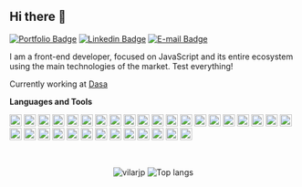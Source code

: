 ## Hi there 👋

[![Portfolio Badge](https://img.shields.io/badge/Portfolio-vilarjp.github.io-black)](https://vilarjp.github.io/)
[![Linkedin Badge](https://img.shields.io/badge/-LinkedIn-blue?style=flat-square&logo=Linkedin&logoColor=white&link=https://www.linkedin.com/in/joao-paulo-vilar/)](https://www.linkedin.com/in/joao-paulo-vilar/)
[![E-mail Badge](https://img.shields.io/badge/Mail-vilarjp@hotmail.com-black)](vilarjp@hotmail.com)

I am a front-end developer, focused on JavaScript and its entire ecosystem using the main technologies of the market. Test everything!

Currently working at <a href="https://dasa.com.br/" target="_blank">Dasa</a> 

**Languages and Tools**

<a href="https://developer.mozilla.org/en-US/docs/Web/JavaScript" title="JavaScript"><img src="https://github.com/tomchen/stack-icons/blob/master/logos/javascript.svg" alt="JavaScript" width="21px" height="21px"></a>
<a href="https://tc39.es/ecma262/" title="ECMAScript 6"><img src="https://github.com/tomchen/stack-icons/blob/master/logos/es6.svg" alt="ECMAScript 6" width="21px" height="21px"></a>
<a href="https://www.typescriptlang.org/" title="Typescript"><img src="https://github.com/tomchen/stack-icons/blob/master/logos/typescript-icon.svg" alt="Typescript" width="21px" height="21px"></a>
<a href="https://reactjs.org/" title="React"><img src="https://github.com/tomchen/stack-icons/blob/master/logos/react.svg" alt="React" width="21px" height="21px"></a>
<a href="https://redux.js.org/" title="Redux"><img src="https://github.com/tomchen/stack-icons/blob/master/logos/redux.svg" alt="Redux" width="21px" height="21px"></a>
<a href="https://mobx.js.org//" title="MobX"><img src="https://github.com/tomchen/stack-icons/blob/master/logos/mobx.svg" alt="MobX" width="21px" height="21px"></a>
<a href="https://nextjs.org/" title="Next.js"><img src="https://github.com/tomchen/stack-icons/blob/master/logos/nextjs.svg" alt="Next.js" width="21px" height="21px"></a>
<a href="https://vuejs.org/" title="Vue.js"><img src="https://github.com/tomchen/stack-icons/blob/master/logos/vue.svg" alt="Vue.js" width="21px" height="21px"></a>
<a href="https://nuxtjs.org/" title="Nuxt.js"><img src="https://github.com/tomchen/stack-icons/blob/master/logos/nuxt.svg" alt="Nuxt.js" width="21px" height="21px"></a>
<a href="https://www.w3.org/TR/CSS/" title="CSS3"><img src="https://github.com/tomchen/stack-icons/blob/master/logos/css-3.svg" alt="CSS3" width="21px" height="21px"></a>
<a href="https://sass-lang.com/" title="Sass"><img src="https://github.com/tomchen/stack-icons/blob/master/logos/sass.svg" alt="Sass" width="21px" height="21px"></a>
<a href="https://www.w3.org/TR/html5/" title="HTML5"><img src="https://github.com/tomchen/stack-icons/blob/master/logos/html-5.svg" alt="HTML5" width="21px" height="21px"></a>
<a href="https://nodejs.org/" title="Node.js"><img src="https://github.com/tomchen/stack-icons/blob/master/logos/nodejs-icon.svg" alt="Node.js" width="21px" height="21px"></a>
<a href="https://expressjs.com/" title="Express"><img src="https://github.com/tomchen/stack-icons/blob/master/logos/express.svg" alt="Express" width="21px" height="21px"></a>
<a href="https://graphql.org/" title="GraphQL"><img src="https://github.com/tomchen/stack-icons/blob/master/logos/graphql.svg" alt="GraphQL" width="21px" height="21px"></a>
<a href="https://www.apollographql.com/" title="Apollo"><img src="https://github.com/tomchen/stack-icons/blob/master/logos/apollostack.svg" alt="Apollo" width="21px" height="21px"></a>
<a href="https://www.docker.com/" title="docker"><img src="https://github.com/tomchen/stack-icons/blob/master/logos/docker-icon.svg" alt="docker" width="21px" height="21px"></a>
<a href="https://git-scm.com/" title="Git"><img src="https://github.com/tomchen/stack-icons/blob/master/logos/git-icon.svg" alt="Git" width="21px" height="21px"></a>
<a href="https://www.npmjs.com/" title="NPM"><img src="https://github.com/tomchen/stack-icons/blob/master/logos/npm.svg" alt="NPM" width="21px" height="21px"></a>
<a href="https://yarnpkg.com/" title="Yarn"><img src="https://github.com/tomchen/stack-icons/blob/master/logos/yarn.svg" alt="Yarn" width="21px" height="21px"></a>
<a href="https://webpack.js.org/" title="webpack"><img src="https://github.com/tomchen/stack-icons/blob/master/logos/webpack.svg" alt="webpack" width="21px" height="21px"></a>
<a href="https://babeljs.io/" title="Babel"><img src="https://github.com/tomchen/stack-icons/blob/master/logos/babel.svg" alt="Babel" width="21px" height="21px"></a>
<a href="https://eslint.org/" title="ESLint"><img src="https://github.com/tomchen/stack-icons/blob/master/logos/eslint.svg" alt="ESLint" width="21px" height="21px"></a>
<a href="https://prettier.io/" title="Prettier"><img src="https://github.com/tomchen/stack-icons/blob/master/logos/prettier.svg" alt="Prettier" width="21px" height="21px"></a>
<a href="https://jestjs.io/" title="Jest"><img src="https://github.com/tomchen/stack-icons/blob/master/logos/jest.svg" alt="Jest" width="21px" height="21px"></a>
<a href="https://www.cypress.io/" title="Cypress"><img src="https://github.com/tomchen/stack-icons/blob/master/logos/cypress.svg" alt="Cypress" width="21px" height="21px"></a>
<a href="https://code.visualstudio.com/" title="Visual Studio Code"><img src="https://github.com/tomchen/stack-icons/blob/master/logos/visual-studio-code.svg" alt="Visual Studio Code" width="21px" height="21px"></a>
<a href="https://ant.design/" title="Ant Design"><img src="https://github.com/tomchen/stack-icons/blob/master/logos/ant-design.svg" alt="Ant Design" width="21px" height="21px"></a>
<a href="https://azure.microsoft.com/" title="Microsoft Azure"><img src="https://github.com/tomchen/stack-icons/blob/master/logos/azure.svg" alt="Microsoft Azure" width="21px" height="21px"></a>
<a href="https://jenkins-ci.org/" title="Jenkins"><img src="https://github.com/tomchen/stack-icons/blob/master/logos/jenkins.svg" alt="Jenkins" width="21px" height="21px"></a>
<a href="https://travis-ci.org/" title="Travis CI"><img src="https://github.com/tomchen/stack-icons/blob/master/logos/travis-ci.svg" alt="Travis CI" width="21px" height="21px"></a>
<a href="https://coveralls.io/" title="Coveralls"><img src="https://github.com/tomchen/stack-icons/blob/master/logos/coveralls.svg" alt="Coveralls" width="21px" height="21px"></a>
<a href="https://about.gitlab.com/" title="Gitlab"><img src="https://github.com/tomchen/stack-icons/blob/master/logos/gitlab.svg" alt="Gitlab" width="21px" height="21px"></a>



<br />

<p align="center">
  <img src="https://github-readme-stats.vercel.app/api?username=vilarjp&show_icons=true&title_color=fff&icon_color=00d9ff&text_color=c9d1d9&bg_color=161b22" alt="vilarjp" />
    <img src="https://github-readme-stats.vercel.app/api/top-langs/?username=vilarjp&layout=compact&show_icons=true&title_color=fff&icon_color=fff&text_color=c9d1d9&bg_color=161b22" alt="Top langs" />
</p>
